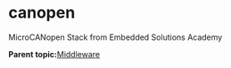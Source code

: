 # canopen

MicroCANopen Stack from Embedded Solutions Academy

**Parent topic:**[Middleware](../topics/applicable_for_productrt1050_or_productrt1010_or_p.md)

